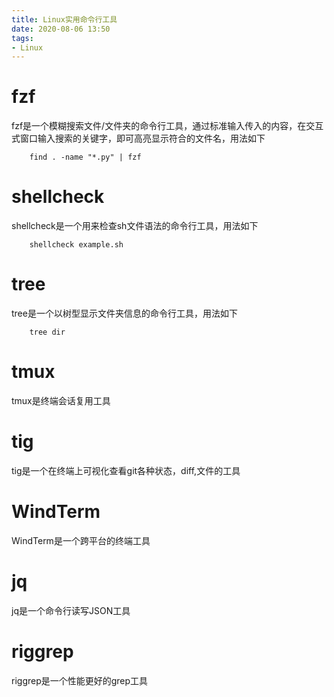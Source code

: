 ```yaml
---
title: Linux实用命令行工具
date: 2020-08-06 13:50
tags:
- Linux
---
```


# fzf
fzf是一个模糊搜索文件/文件夹的命令行工具，通过标准输入传入的内容，在交互式窗口输入搜索的关键字，即可高亮显示符合的文件名，用法如下
```shell
    find . -name "*.py" | fzf
```
<!--more-->
# shellcheck
shellcheck是一个用来检查sh文件语法的命令行工具，用法如下
```shell
    shellcheck example.sh
```

# tree
tree是一个以树型显示文件夹信息的命令行工具，用法如下
```shell
    tree dir
```

# tmux
tmux是终端会话复用工具

# tig
tig是一个在终端上可视化查看git各种状态，diff,文件的工具

# WindTerm
WindTerm是一个跨平台的终端工具

# jq
jq是一个命令行读写JSON工具

# riggrep
riggrep是一个性能更好的grep工具
